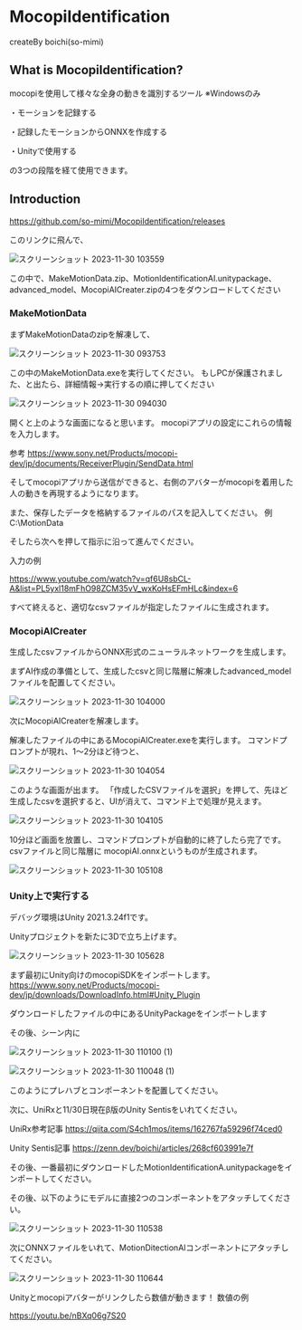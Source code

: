 # MocopiIdentification
createBy boichi(so-mimi)

## What is MocopiIdentification?
mocopiを使用して様々な全身の動きを識別するツール
※Windowsのみ

・モーションを記録する

・記録したモーションからONNXを作成する

・Unityで使用する

の3つの段階を経て使用できます。

## Introduction
https://github.com/so-mimi/MocopiIdentification/releases

このリンクに飛んで、

![スクリーンショット 2023-11-30 103559](https://github.com/so-mimi/MocopiIdentification/assets/91968626/09d931df-f661-4822-abe0-0b09aa02d9cd)

この中で、MakeMotionData.zip、MotionIdentificationAI.unitypackage、advanced_model、MocopiAICreater.zipの4つをダウンロードしてください

### MakeMotionData
まずMakeMotionDataのzipを解凍して、

![スクリーンショット 2023-11-30 093753](https://github.com/so-mimi/MocopiIdentification/assets/91968626/acaf4b94-1a70-402a-8bca-7818948e0296)

この中のMakeMotionData.exeを実行してください。
もしPCが保護されました、と出たら、詳細情報→実行するの順に押してください

![スクリーンショット 2023-11-30 094030](https://github.com/so-mimi/MocopiIdentification/assets/91968626/6fcb1e63-fa69-4731-be3b-7f452eb102a1)

開くと上のような画面になると思います。
mocopiアプリの設定にこれらの情報を入力します。

参考
https://www.sony.net/Products/mocopi-dev/jp/documents/ReceiverPlugin/SendData.html

そしてmocopiアプリから送信ができると、右側のアバターがmocopiを着用した人の動きを再現するようになります。

また、保存したデータを格納するファイルのパスを記入してください。
例 C:\MotionData

そしたら次へを押して指示に沿って進んでください。

入力の例

https://www.youtube.com/watch?v=qf6U8sbCL-A&list=PL5yxl18mFhO98ZCM35vV_wxKoHsEFmHLc&index=6

すべて終えると、適切なcsvファイルが指定したファイルに生成されます。

### MocopiAICreater
生成したcsvファイルからONNX形式のニューラルネットワークを生成します。

まずAI作成の準備として、生成したcsvと同じ階層に解凍したadvanced_modelファイルを配置してください。

![スクリーンショット 2023-11-30 104000](https://github.com/so-mimi/MocopiIdentification/assets/91968626/9e1c148c-0a79-4487-9baf-37c1b8fda52d)


次にMocopiAICreaterを解凍します。

解凍したファイルの中にあるMocopiAICreater.exeを実行します。
コマンドプロンプトが現れ、1～2分ほど待つと、

![スクリーンショット 2023-11-30 104054](https://github.com/so-mimi/MocopiIdentification/assets/91968626/eb46ecb5-36bc-4d34-a9bc-603493bd1a97)

このような画面が出ます。
「作成したCSVファイルを選択」を押して、先ほど生成したcsvを選択すると、UIが消えて、コマンド上で処理が見えます。

![スクリーンショット 2023-11-30 104105](https://github.com/so-mimi/MocopiIdentification/assets/91968626/ca9df52b-314c-4f2e-8843-2a62b03f4b9d)

10分ほど画面を放置し、コマンドプロンプトが自動的に終了したら完了です。csvファイルと同じ階層に
mocopiAI.onnxというものが生成されます。

![スクリーンショット 2023-11-30 105108](https://github.com/so-mimi/MocopiIdentification/assets/91968626/7c1e8381-0317-419d-b5ee-8c3f40f1bd79)

### Unity上で実行する
デバッグ環境はUnity 2021.3.24f1です。

Unityプロジェクトを新たに3Dで立ち上げます。

![スクリーンショット 2023-11-30 105628](https://github.com/so-mimi/MocopiIdentification/assets/91968626/7624cb95-8dbd-47d1-99f6-981d9a0228c5)

まず最初にUnity向けのmocopiSDKをインポートします。
https://www.sony.net/Products/mocopi-dev/jp/downloads/DownloadInfo.html#Unity_Plugin

ダウンロードしたファイルの中にあるUnityPackageをインポートします

その後、シーン内に

![スクリーンショット 2023-11-30 110100 (1)](https://github.com/so-mimi/MocopiIdentification/assets/91968626/33bf05f4-0a66-4474-a422-c919efbff934)

![スクリーンショット 2023-11-30 110048 (1)](https://github.com/so-mimi/MocopiIdentification/assets/91968626/d3b8ac70-69a2-4f0a-8c56-75076b8df2b3)

このようにプレハブとコンポーネントを配置してください。

次に、UniRxと11/30日現在β版のUnity Sentisをいれてください。

UniRx参考記事
https://qiita.com/S4ch1mos/items/162767fa59296f74ced0

Unity Sentis記事
https://zenn.dev/boichi/articles/268cf603991e7f

その後、一番最初にダウンロードしたMotionIdentificationA.unitypackageをインポートしてください。

その後、以下のようにモデルに直接2つのコンポーネントをアタッチしてください。

![スクリーンショット 2023-11-30 110538](https://github.com/so-mimi/MocopiIdentification/assets/91968626/d231b23a-49dd-4f32-a4cf-3f4cba93e237)

次にONNXファイルをいれて、MotionDitectionAIコンポーネントにアタッチしてください。

![スクリーンショット 2023-11-30 110644](https://github.com/so-mimi/MocopiIdentification/assets/91968626/6110a03a-c349-41b9-832f-fd73aa5de7f2)

Unityとmocopiアバターがリンクしたら数値が動きます！
数値の例

https://youtu.be/nBXq06g7S20



